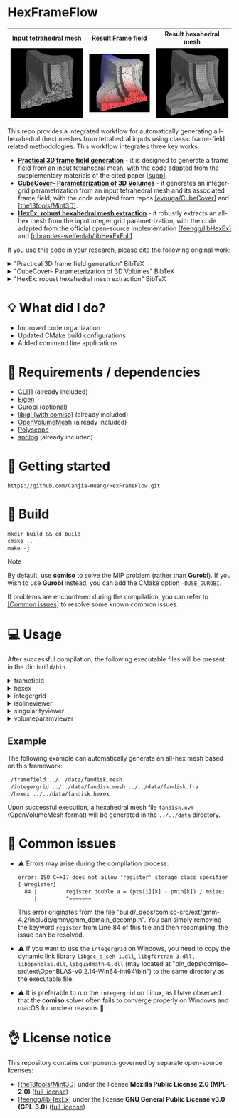 # HexFrameFlow

<table>
<tr>
<th>Input tetrahedral mesh</th>
<th>Result Frame field</th>	
<th>Result hexahedral mesh</th>
</tr>
<tr>
<td> <img src=".pic/tet.png" width="600"> </td>
<td> <img src=".pic/frame.png" width="600"> </td>
<td> <img src=".pic/hex.png" width="600"> </td>
</tr>
</table>

This repo provides a integrated workflow for automatically generating all-hexahedral (hex) meshes from tetrahedral inputs using classic frame-field related methodologies.
This workflow integrates three key works:

- [**Practical 3D frame field generation**](https://dl.acm.org/doi/10.1145/2980179.2982408) - it is designed to generate a frame field from an input tetrahedral mesh, with the code adapted from the supplementary materials of the cited paper [[supp]](https://dl.acm.org/doi/suppl/10.1145/2980179.2982408/suppl_file/233-0220.zip).
- [**CubeCover– Parameterization of 3D Volumes**](https://onlinelibrary.wiley.com/doi/abs/10.1111/j.1467-8659.2011.02014.x) - it generates an integer-grid parametrization from an input tetrahedral mesh and its associated frame field, with the code adapted from repos [[evouga/CubeCover]](https://github.com/evouga/CubeCover) and [[the13fools/Mint3D]](https://github.com/the13fools/Mint3D).
- [**HexEx: robust hexahedral mesh extraction**](https://dl.acm.org/doi/abs/10.1145/2897824.2925976) - it robustly extracts an all-hex mesh from the input integer grid parametrization, with the code adapted from the official open-source implementation [[feengg/libHexEx]](https://github.com/feengg/libHexEx) and [[dbrandes-welfenlab/libHexExFull]](https://github.com/dbrandes-welfenlab/libHexExFull).

If you use this code in your research, please cite the following original work:

<details>
<summary>"Practical 3D frame field generation" BibTeX</summary>

```
@article{10.1145/2980179.2982408,
  author = {Ray, Nicolas and Sokolov, Dmitry and L\'{e}vy, Bruno},
  title = {Practical 3D frame field generation},
  year = {2016},
  issue_date = {November 2016},
  publisher = {Association for Computing Machinery},
  address = {New York, NY, USA},
  volume = {35},
  number = {6},
  issn = {0730-0301},
  url = {https://doi.org/10.1145/2980179.2982408},
  doi = {10.1145/2980179.2982408},
  journal = {ACM Trans. Graph.},
  month = dec,
  articleno = {233},
  numpages = {9},
  keywords = {smooth frame fields, remeshing}
}
```
</details>

<details>
<summary>"CubeCover– Parameterization of 3D Volumes" BibTeX</summary>

```
@article{https://doi.org/10.1111/j.1467-8659.2011.02014.x,
  author = {Nieser, M. and Reitebuch, U. and Polthier, K.},
  title = {CubeCover– Parameterization of 3D Volumes},
  journal = {Computer Graphics Forum},
  volume = {30},
  number = {5},
  pages = {1397-1406},
  keywords = {I.3.5 Computer Graphics: Curve, surface, solid, and object representations—Computational Geometry and Object Modeling},
  doi = {https://doi.org/10.1111/j.1467-8659.2011.02014.x},
  url = {https://onlinelibrary.wiley.com/doi/abs/10.1111/j.1467-8659.2011.02014.x},
  eprint = {https://onlinelibrary.wiley.com/doi/pdf/10.1111/j.1467-8659.2011.02014.x},
  year = {2011}
}
```
</details>

<details>
<summary>"HexEx: robust hexahedral mesh extraction" BibTeX</summary>

```
@article{10.1145/2897824.2925976,
  author = {Lyon, Max and Bommes, David and Kobbelt, Leif},
  title = {HexEx: robust hexahedral mesh extraction},
  year = {2016},
  issue_date = {July 2016},
  publisher = {Association for Computing Machinery},
  address = {New York, NY, USA},
  volume = {35},
  number = {4},
  issn = {0730-0301},
  url = {https://doi.org/10.1145/2897824.2925976},
  doi = {10.1145/2897824.2925976},
  journal = {ACM Trans. Graph.},
  month = jul,
  articleno = {123},
  numpages = {11},
  keywords = {hex meshing, mesh extraction, parametrization}
}
```
</details>

# :bulb: What did I do?
- Improved code organization
- Updated CMake build configurations
- Added command line applications

# :link: Requirements / dependencies
- [CLI11](https://github.com/CLIUtils/CLI11) (already included)
- [Eigen](https://eigen.tuxfamily.org/index.php?title=Main_Page)
- [Gurobi](https://www.gurobi.com) (optional)
- [libigl (with comiso)](https://libigl.github.io) (already included)
- [OpenVolumeMesh](https://www.graphics.rwth-aachen.de/software/openvolumemesh/) (already included)
- [Polyscope](https://polyscope.run)
- [spdlog](https://github.com/gabime/spdlog) (already included)

# :checkered_flag: Getting started

```
https://github.com/Canjia-Huang/HexFrameFlow.git
```

# :hammer: Build

```
mkdir build && cd build
cmake ..
make -j
```

> [!NOTE]
> By default, use **comiso** to solve the MIP problem (rather than **Gurobi**). If you wish to use **Gurobi** instead, you can add the CMake option `-DUSE_GUROBI`.

If problems are encountered during the compilation, you can refer to [[Common issues]](#bug-common-issues) to resolve some known common issues.

# :computer: Usage

After successful compilation, the following executable files will be present in the dir: `build/bin`.

<details>
<summary>framefield</summary>

I made this command-line application.
The original code generates the frame field defined on the vertices of the tetrahedral mesh. To accommodate subsequent applications, the output result here calculates the average frame field at the centroids of the tetrahedra.

```
./framefield [OPTIONS] input_path [output_path]
```

use `--help` for more options details:
```
POSITIONALS:
  input_path TEXT:FILE REQUIRED
                              Tetrahedral mesh file (.tet/.mesh) path 
  output_path TEXT            Output frame field file (.fra) path 

OPTIONS:
  -h,     --help              Print this help message and exit 
  -v                          Output model file (.obj) which is used to visualize (little 
                              cubes). 
```
</details>

<details>
<summary>hexex</summary>

This application code originates from [[feengg/libHexEx]](https://github.com/feengg/libHexEx), with only minor modifications to it.
I have modified the command-line application to enhance its usability.

```
./hexex [OPTIONS] inFile [outFile]
```

use `--help` for more options details:
```
POSITIONALS:
  inFile TEXT:FILE REQUIRED   Input tet mesh with parametrization file (.hexex) path. 
  outFile TEXT                Output file (.ovm) path. 

OPTIONS:
  -h,     --help              Print this help message and exit 
          --verbose           Output more process information. (default: false) 
```
</details>

<details>
<summary>integergrid</summary>

This application code originates from [[evouga/CubeCover]](https://github.com/evouga/CubeCover) and [[the13fools/Mint3D]](https://github.com/the13fools/Mint3D), with only minor modifications to it.
I have modified the command-line application to enhance its usability.

```
./integergrid [OPTIONS] mesh_path fra_path [output_path]
```

use `--help` for more options details:
```
POSITIONALS:
  mesh_path TEXT:FILE REQUIRED
                              Tetrahedral mesh file (.mesh) path 
  fra_path TEXT:FILE REQUIRED Frame field file (.fra) path 
  output_path TEXT            Output file (.hexex) path 

OPTIONS:
  -h,     --help              Print this help message and exit 
          --perm TEXT:FILE    Parameterization file (.perm) path 
  -c,     --correctcurl FLOAT:FLOAT in [0 - 1] 
                              Set to something non-zero if you want curl-correction. If 
                              curlCorrection isn't zero, as a preprocessing step the frame 
                              field will be corrected to make the field locally integrable 
                              (default: 0.0, 1.0 == 100% change in the input frames allowed) 
  -s,     --scale FLOAT:POSITIVE 
                              The scaling ratio of the input tet model 
  -g,     --gurobi            Use gurobi as the MIP solver. (default: comiso) 
          --seamless          Whether to compute a seamless parameterization or integer-grid 
                              parameterization. (default: integer-grid) 
  -f,     --free              Free the require of the parameterization to align all boundary 
                              faces of the input tetrahedral mesh to the integer grid of the 
                              parameter domain. (default: true) 
          --verbose           Output more process information. (default: false) 

```
</details>

<details>
<summary>isolineviewer</summary>

This application code originates from [[evouga/CubeCover]](https://github.com/evouga/CubeCover), with only minor modifications to it.
I have modified the command-line application to enhance its usability.

```
./isolineviewer [OPTIONS] hexex_file
```

use `--help` for more options details:
```
POSITIONALS:
  hexex_file TEXT:FILE REQUIRED
                              Input tet mesh with parametrization file (.hexex) path. 

OPTIONS:
  -h,     --help              Print this help message and exit 

```
</details>

<details>
<summary>singularityviewer</summary>

This application code originates from [[evouga/CubeCover]](https://github.com/evouga/CubeCover) and [[the13fools/Mint3D]](https://github.com/the13fools/Mint3D), with only minor modifications to it.
I have modified the command-line application to enhance its usability.

```
./singularityviewer [OPTIONS] mesh_path [fra_path] [bad_verts_path] [perm_path]
```

use `--help` for more options details:
```
POSITIONALS:
  mesh_path TEXT:FILE REQUIRED
                              Tetrahedral mesh file (.mesh) path. 
  fra_path TEXT:FILE          Frame field file (.fra) path. 
  bad_verts_path TEXT:FILE    bad_verts path. 
  perm_path TEXT:FILE         Parameterization file (.perm) path. 

OPTIONS:
  -h,     --help              Print this help message and exit
```
</details>


<details>
<summary>volumeparamviewer</summary>

This application code originates from [[evouga/CubeCover]](https://github.com/evouga/CubeCover), with only minor modifications to it.
I have modified the command-line application to enhance its usability.

```
./volumeparamviewer [OPTIONS] hexex_file [bad_verts_path]
```

use `--help` for more options details:
```
POSITIONALS:
  hexex_file TEXT:FILE REQUIRED
                              Input tet mesh with parametrization file (.hexex) path. 
  bad_verts_path TEXT:FILE    bad_verts path. 

OPTIONS:
  -h,     --help              Print this help message and exit 
```

</details>

## Example

The following example can automatically generate an all-hex mesh based on this framework:

```
./framefield ../../data/fandisk.mesh
./integergrid ../../data/fandisk.mesh ../../data/fandisk.fra
./hexex ../../data/fandisk.hexex
```

Upon successful execution, a hexahedral mesh file `fandisk.ovm` (OpenVolumeMesh format) will be generated in the `../../data` directory.

# :bug: Common issues

- :warning: Errors may arise during the compilation process:
  ```
  error: ISO C++17 does not allow 'register' storage class specifier [-Wregister]
    84 |         register double a = (pts[i][k] - pmin[k]) / msize;
       |         ^~~~~~~~
  ```

  This error originates from the file "build/_deps/comiso-src/ext/gmm-4.2/include/gmm/gmm_domain_decomp.h". You can simply removing the keyword `register` from Line 84 of this file and then recompiling, the issue can be resolved.

- :warning: If you want to use the `integergrid` on Windows, you need to copy the dynamic link library `libgcc_s_seh-1.dll`, `libgfortran-3.dll, libopenblas.dll`, `libquadmath-0.dll` (may located at "bin\_deps\comiso-src\ext\OpenBLAS-v0.2.14-Win64-int64\bin") to the same directory as the executable file.

- :warning: It is preferable to run the `integergrid` on Linux, as I have observed that the **comiso** solver often fails to converge properly on Windows and macOS for unclear reasons :thinking:.

# :ok_hand: License notice

This repository contains components governed by separate open-source licenses:

- [[the13fools/Mint3D]](https://github.com/the13fools/Mint3D) under the license **Mozilla Public License 2.0 (MPL-2.0)** ([full license](src/CubeCover/LICENSE))
- [[feengg/libHexEx]](https://github.com/feengg/libHexEx) under the license **GNU General Public License v3.0 (GPL-3.0)** ([full license](src/libHexEx/LICENSE))
